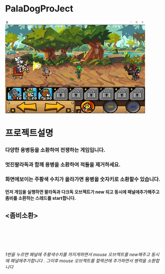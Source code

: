 # PalaDogProJect



<img src="images/mainImg.png" width="450px" height="300px" title="" alt="RubberDuck"></img><br/>

# 프로젝트설명

### 다양한 용병등을 소환하여 전쟁하는 게임입니다.
### 멋진팔라독과 함께 용병을 소환하여 적들을 제거하세요.
### 화면에보이는 주황색 수치가 올라가면 용병을 숫자키로 소환할수 있습니다.



#### 먼저 게임을 실행하면 팔라독과 다크독 오브젝트가 new 되고  동시에 패널에추가해주고 좀비를 소환하는 스레드를 start합니다. 



## <좀비소환>
<pre>
  <code>
  

  </code>
</pre>
###### 1번을 누르면 패널에 주황색수치를 까지게하면서 mouse 오브젝트를 new해주고 동시에 패널에추가합니다 . 그이후 mouse 오브젝트를 컬렉션에 추가하면서 병력을 소환합니다




